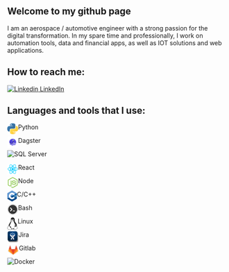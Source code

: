 ## Welcome to my github page

I am an aerospace / automotive engineer with a strong passion for the digital transformation.
In my spare time and professionally, I work on automation tools, data and financial apps, as well as IOT solutions and web applications.
## How to reach me:

[![Linkedin]([https://i.stack.imgur.com/gVE0j.png](https://i.sstatic.net/gVE0j.png)) LinkedIn](https://www.linkedin.com/in/raphael-becker-832690173/)

## Languages and tools that I use:

<img align="left" height="25px" src="/Icons/python3.png" /> Python

<img align="left" height="25px" src="/Icons/dagster.png" /> Dagster

<img align="left" height="25px" src="/Icons/sqlserver.png" /> SQL Server

<img align="left" height="25px" src="/Icons/react.png" /> React

<img align="left" height="25px" src="/Icons/node_js.png" /> Node

<img align="left" height="25px" src="/Icons/c++.png" /> C/C++

<img align="left" height="25px" src="/Icons/bash.png" /> Bash

<img align="left" height="29px" src="/Icons/linux_bw.png" /> Linux

<img align="left" height="27px" src="/Icons/jira_icon.png" /> Jira

<img align="left" height="27px" src="/Icons/gitlab.png" /> Gitlab

<img align="left" height="27px" src="/Icons/docker.png" /> Docker



